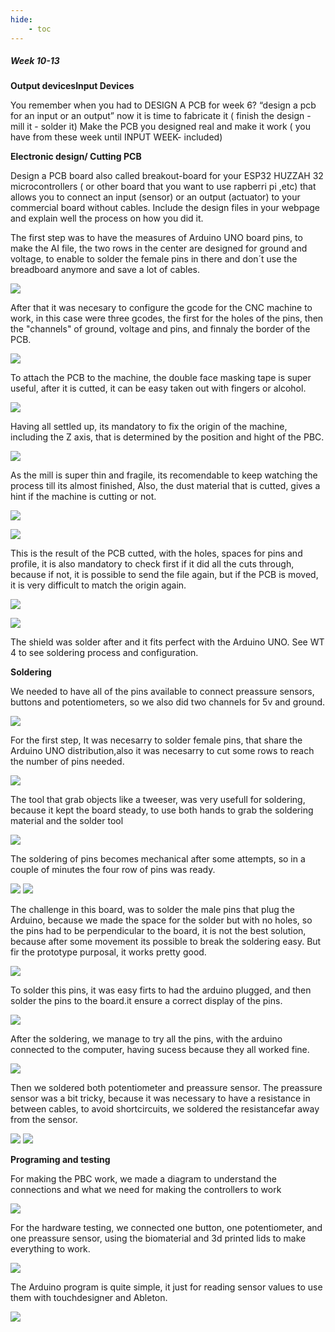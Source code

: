 ```yaml
---
hide:
    - toc
---
```


##### Week 10-13

**Output devicesInput Devices**

You remember when you had to DESIGN A PCB for week 6? “design a pcb for an input or an output” now it is time to fabricate it ( finish the design - mill it - solder it)
Make the PCB you designed real and make it work ( you have from these week until INPUT WEEK- included)


**Electronic design/ Cutting PCB**

Design a PCB board also called breakout-board for your ESP32 HUZZAH 32 microcontrollers ( or other board that you want to use rapberri pi ,etc) that allows you to connect an input (sensor) or an output (actuator) to your commercial board without cables.
Include the design files in your webpage and explain well the process on how you did it.


The first step was to have the measures of Arduino UNO board pins, to make the AI file, the two rows in the center are designed for ground and voltage, to enable to solder the female pins in there and don´t use the breadboard anymore and save a lot of cables.

![](../images/WT06_01.jpeg)

After that it was necesary to configure the gcode for the CNC machine to work, in this case were three gcodes, the first for the holes of the pins, then the "channels" of ground, voltage and pins, and finnaly the border of the PCB.

![](../images/WT06_02.jpeg)

To attach the PCB to the machine, the double face masking tape is super useful, after it is cutted, it can be easy taken out with fingers or alcohol.

![](../images/WT06_03.jpeg)

Having all settled up, its mandatory to fix the origin of the machine, including the Z axis, that is determined by the position and hight of the PBC.

![](../images/WT06_04.jpeg)

As the mill is super thin and fragile, its recomendable to keep watching the process till its almost finished, Also, the dust material that is cutted, gives a hint if the machine is cutting or not.

![](../images/WT06_05.jpeg)


![](../images/WT06_06.jpeg)

 This is the result of the PCB cutted, with the holes, spaces for pins and profile, it is also mandatory to check first if it did all the cuts through, because if not, it is possible to send the file again, but if the PCB is moved, it is very difficult to match the origin again.

![](../images/WT06_07.JPG)

![](../images/WT06_08.JPG)

The shield was solder after and it fits perfect with the Arduino UNO. See WT 4 to see soldering process and configuration.


**Soldering**

We needed to have all of the pins available to connect preassure sensors, buttons and potentiometers, so we also did two channels for 5v and ground.

![](../images/WT04_01.JPG)

For the first step, It was necesarry to solder female pins, that share the Arduino UNO distribution,also it was necesarry to cut some rows to reach the number of pins needed.

![](../images/WT04_02.JPG)

The tool that grab objects like a tweeser, was very usefull for soldering, because it kept the board steady, to use both hands to grab the soldering material and the solder tool

![](../images/WT04_03.JPG)

The soldering of pins becomes mechanical after some attempts, so in a couple of minutes the four row of pins was ready.

![](../images/WT04_04.JPG)
![](../images/WT04_05.JPG)

 The challenge in this board, was to solder the male pins that plug the Arduino, because we made the space for the solder but with no holes, so the pins had to be perpendicular to the board, it is not the best solution, because after some movement its possible to break the soldering easy. But fir the prototype purposal, it works pretty good.

![](../images/WT04_06.JPG)

To solder this pins, it was easy firts to had the arduino plugged, and then solder the pins to the board.it ensure a correct display of the pins.

![](../images/WT04_07.JPG)


After the soldering, we manage to try all the pins, with the arduino connected to the computer, having sucess because they all worked fine.

![](../images/WT04_08.JPG)

Then we soldered both potentiometer and preassure sensor. The preassure sensor was a bit tricky, because it was necessary to have a resistance in between cables, to avoid shortcircuits, we soldered the resistancefar away from the sensor.

![](../images/WT04_09.JPG)
![](../images/WT04_10.JPG)


**Programing and testing**


For making the PBC work, we made a diagram to understand the connections and what we need for making the controllers to work

![](../images/WT10_01.PNG)

For the hardware testing, we connected one button, one potentiometer, and one preassure sensor, using the biomaterial and 3d printed lids to make everything to work.

![](../images/WT10_02.jpeg)

The Arduino program is quite simple, it just for reading sensor values to use them with touchdesigner and Ableton.

![](../images/WT10_03.PNG)





